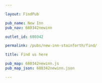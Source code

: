 ```yaml
---

layout: FindPub

pub_name: New Inn
pub_nav: 680342newinn

outlet_id: 680342

permalink: /pubs/new-inn-stainforth/find/

title: Find us here

pub_map: 680342newinn.js
pub_map_json: 680342newinn.json

---
```

